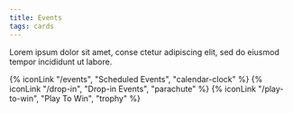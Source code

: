 ```yaml
---
title: Events
tags: cards
---
```


Lorem ipsum dolor sit amet, conse ctetur adipiscing elit, sed do eiusmod tempor incididunt ut labore.

{% iconLink "/events", "Scheduled Events", "calendar-clock" %}
{% iconLink "/drop-in", "Drop-in Events", "parachute" %}
{% iconLink "/play-to-win", "Play To Win", "trophy" %}
